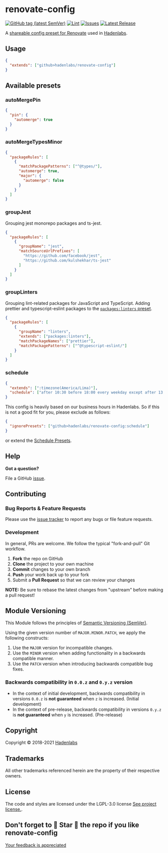 <!--


  ** DO NOT EDIT THIS FILE
  **
  ** 1) Make all changes to `README.yaml`
  ** 2) Run`make readme` to rebuild this file.
  **
  ** (We maintain HUNDREDS of open source projects. This is how we maintain our sanity.)
  **


  -->

# renovate-config

[![GitHub tag (latest SemVer)](https://img.shields.io/github/v/tag/hadenlabs/renovate-config.svg?label=latest&sort=semver)](https://github.com/hadenlabs/renovate-config/releases) [![Lint](https://github.com/hadenlabs/renovate-config/actions/workflows/lint.yml/badge.svg?branch=develop)](https://github.com/hadenlabs/renovate-config/actions) [![Issues](https://img.shields.io/github/issues/hadenlabs/renovate-config.svg)](https://github.com/hadenlabs/renovate-config/issues) [![Latest Release](https://img.shields.io/github/release/hadenlabs/renovate-config.svg)](https://github.com/hadenlabs/renovate-config/releases)

A [shareable config preset for Renovate](https://docs.renovatebot.com/config-presets/) used in [Hadenlabs](https://hadenlabs.com).

## Usage

```json
{
  "extends": ["github>hadenlabs/renovate-config"]
}
```

## Available presets

### autoMergePin

```json
{
  "pin": {
    "automerge": true
  }
}
```

### autoMergeTypesMinor

```json
{
  "packageRules": [
    {
      "matchPackagePatterns": ["^@types/"],
      "automerge": true,
      "major": {
        "automerge": false
      }
    }
  ]
}
```

### groupJest

Grouping jest monorepo packages and ts-jest.

```json
{
  "packageRules": [
    {
      "groupName": "jest",
      "matchSourceUrlPrefixes": [
        "https://github.com/facebook/jest",
        "https://github.com/kulshekhar/ts-jest"
      ]
    }
  ]
}
```

### groupLinters

Grouping lint-related packages for JavaScript and TypeScript. Adding prettier and typescript-eslint packages to the [`packages:linters` preset](https://docs.renovatebot.com/presets-packages/#packageslinters).

```json
{
  "packageRules": [
    {
      "groupName": "linters",
      "extends": ["packages:linters"],
      "matchPackageNames": ["prettier"],
      "matchPackagePatterns": ["^@typescript-eslint/"]
    }
  ]
}
```

### schedule

```json
{
  "extends": [":timezone(America/Lima)"],
  "schedule": ["after 10:30 before 18:00 every weekday except after 13:00 before 14:00"]
}
```

This config is heavily based on our business hours in Hadenlabs. So if this is not a good fit for you, please exclude as follows:

```json
{
  "ignorePresets": ["github>hadenlabs/renovate-config:schedule"]
}
```

or extend the [Schedule Presets](https://docs.renovatebot.com/presets-schedule/).

## Help

**Got a question?**

File a GitHub [issue](https://github.com/hadenlabs/renovate-config/issues).

## Contributing

### Bug Reports & Feature Requests

Please use the [issue tracker](https://github.com/hadenlabs/renovate-config/issues) to report any bugs or file feature requests.

### Development

In general, PRs are welcome. We follow the typical "fork-and-pull" Git workflow.

1.  **Fork** the repo on GitHub
2.  **Clone** the project to your own machine
3.  **Commit** changes to your own branch
4.  **Push** your work back up to your fork
5.  Submit a **Pull Request** so that we can review your changes

**NOTE:** Be sure to rebase the latest changes from "upstream" before making a pull request!

## Module Versioning

This Module follows the principles of [Semantic Versioning (SemVer)](https://semver.org/).

Using the given version number of `MAJOR.MINOR.PATCH`, we apply the following constructs:

1. Use the `MAJOR` version for incompatible changes.
1. Use the `MINOR` version when adding functionality in a backwards compatible manner.
1. Use the `PATCH` version when introducing backwards compatible bug fixes.

### Backwards compatibility in `0.0.z` and `0.y.z` version

- In the context of initial development, backwards compatibility in versions `0.0.z` is **not guaranteed** when `z` is increased. (Initial development)
- In the context of pre-release, backwards compatibility in versions `0.y.z` is **not guaranteed** when `y` is increased. (Pre-release)

## Copyright

Copyright © 2018-2021 [Hadenlabs](https://hadenlabs.com)

## Trademarks

All other trademarks referenced herein are the property of their respective owners.

## License

The code and styles are licensed under the LGPL-3.0 license [See project license.](LICENSE).

## Don't forget to 🌟 Star 🌟 the repo if you like renovate-config

[Your feedback is appreciated](https://github.com/hadenlabs/renovate-config/issues)

